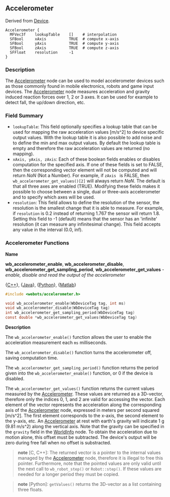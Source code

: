 ## Accelerometer

Derived from [Device](device.md).

```
Accelerometer {
  MFVec3f    lookupTable    []    # interpolation
  SFBool     xAxis          TRUE  # compute x-axis
  SFBool     yAxis          TRUE  # compute y-axis
  SFBool     zAxis          TRUE  # compute z-axis
  SFFloat    resolution     -1
}
```

### Description

The [Accelerometer](#accelerometer) node can be used to model accelerometer
devices such as those commonly found in mobile electronics, robots and game
input devices. The [Accelerometer](#accelerometer) node measures acceleration
and gravity induced reaction forces over 1, 2 or 3 axes. It can be used for
example to detect fall, the up/down direction, etc.

### Field Summary

- `lookupTable`: This field optionally specifies a lookup table that can be used
for mapping the raw acceleration values [m/s^2] to device specific output
values. With the lookup table it is also possible to add noise and to define the
min and max output values. By default the lookup table is empty and therefore
the raw acceleration values are returned (no mapping).
- `xAxis, yAxis, zAxis`: Each of these boolean fields enables or disables
computation for the specified axis. If one of these fields is set to FALSE, then
the corresponding vector element will not be computed and will return *NaN* (Not
a Number). For example, if  `zAxis ` is FALSE, then
`wb_accelerometer_get_values()[2]` will always return *NaN*. The default is that
all three axes are enabled (TRUE). Modifying these fields makes it possible to
choose between a single, dual or three-axis accelerometer and to specify which
axes will be used.
- `resolution`: This field allows to define the resolution of the sensor, the
resolution is the smallest change that it is able to measure. For example, if
`resolution` is 0.2 instead of returning 1.767 the sensor will return 1.8.
Setting this field to -1 (default) means that the sensor has an 'infinite'
resolution (it can measure any infinitesimal change). This field accepts any
value in the interval (0.0, inf).

### Accelerometer Functions

<a name="wb_accelerometer_get_values">**Name**</a>

**wb\_accelerometer\_enable**, **wb\_accelerometer\_disable**, **wb\_accelerometer\_get\_sampling\_period**, **wb\_accelerometer\_get\_values** - *enable, disable and read the output of the accelerometer*

{[C++](cpp-api.md#cpp_accelerometer)}, {[Java](java-api.md#java_accelerometer)}, {[Python](python-api.md#python_accelerometer)}, {[Matlab](matlab-api.md#matlab_accelerometer)}

``` c
#include <webots/accelerometer.h>

void wb_accelerometer_enable(WbDeviceTag tag, int ms)
void wb_accelerometer_disable(WbDeviceTag tag)
int wb_accelerometer_get_sampling_period(WbDeviceTag tag)
const double *wb_accelerometer_get_values(WbDeviceTag tag)
```

**Description**

The `wb_accelerometer_enable()` function allows the user to enable the
acceleration measurement each `ms` milliseconds.

The `wb_accelerometer_disable()` function turns the accelerometer off, saving
computation time.

The `wb_accelerometer_get_sampling_period()` function returns the period given
into the `wb_accelerometer_enable()` function, or 0 if the device is disabled.

The `wb_accelerometer_get_values()` function returns the current values measured
by the [Accelerometer](#accelerometer). These values are returned as a
3D-vector, therefore only the indices 0, 1, and 2 are valid for accessing the
vector. Each element of the vector represents the acceleration along the
corresponding axis of the [Accelerometer](#accelerometer) node, expressed in
meters per second squared [m/s^2]. The first element corresponds to the x-axis,
the second element to the y-axis, etc. An [Accelerometer](#accelerometer) at
rest with earth's gravity will indicate 1 g (9.81 m/s^2) along the vertical
axis. Note that the gravity can be specified in the `gravity` field in the
[WorldInfo](worldinfo.md) node. To obtain the acceleration due to motion alone,
this offset must be subtracted. The device's output will be zero during free
fall when no offset is substracted.

> **note** [C, C++]:
The returned vector is a pointer to the internal values managed by the
[Accelerometer](#accelerometer) node, therefore it is illegal to free this
pointer. Furthermore, note that the pointed values are only valid until the next
call to `wb_robot_step()` or `Robot::step()`. If these values are needed for a
longer period they must be copied.

<!-- -->

> **note** [Python]:
`getValues()` returns the 3D-vector as a list containing three floats.

